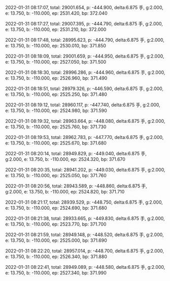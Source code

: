 2022-01-31 08:17:07, total: 29001.654, p: -444.900, delta:6.875 手, g:2.000, e: 13.750, b: -110.000, ep: 2531.420, bp: 372.040

2022-01-31 08:17:27, total: 29007.395, p: -444.790, delta:6.875 手, g:2.000, e: 13.750, b: -110.000, ep: 2531.210, bp: 372.000

2022-01-31 08:17:48, total: 28995.623, p: -444.790, delta:6.875 手, g:2.000, e: 13.750, b: -110.000, ep: 2530.010, bp: 371.850

2022-01-31 08:18:09, total: 29001.659, p: -444.950, delta:6.875 手, g:2.000, e: 13.750, b: -110.000, ep: 2527.050, bp: 371.500

2022-01-31 08:18:30, total: 28996.286, p: -444.960, delta:6.875 手, g:2.000, e: 13.750, b: -110.000, ep: 2526.960, bp: 371.490

2022-01-31 08:18:51, total: 28979.326, p: -446.590, delta:6.875 手, g:2.000, e: 13.750, b: -110.000, ep: 2525.250, bp: 371.480

2022-01-31 08:19:12, total: 28960.117, p: -447.740, delta:6.875 手, g:2.000, e: 13.750, b: -110.000, ep: 2524.980, bp: 371.590

2022-01-31 08:19:32, total: 28963.664, p: -448.080, delta:6.875 手, g:2.000, e: 13.750, b: -110.000, ep: 2525.760, bp: 371.730

2022-01-31 08:19:53, total: 28962.783, p: -447.770, delta:6.875 手, g:2.000, e: 13.750, b: -110.000, ep: 2525.670, bp: 371.680

2022-01-31 08:20:14, total: 28949.829, p: -449.040, delta:6.875 手, g:2.000, e: 13.750, b: -110.000, ep: 2524.320, bp: 371.670

2022-01-31 08:20:35, total: 28941.202, p: -449.030, delta:6.875 手, g:2.000, e: 13.750, b: -110.000, ep: 2525.050, bp: 371.760

2022-01-31 08:20:56, total: 28943.589, p: -448.860, delta:6.875 手, g:2.000, e: 13.750, b: -110.000, ep: 2524.820, bp: 371.710

2022-01-31 08:21:17, total: 28939.529, p: -448.750, delta:6.875 手, g:2.000, e: 13.750, b: -110.000, ep: 2524.690, bp: 371.680

2022-01-31 08:21:38, total: 28933.665, p: -449.830, delta:6.875 手, g:2.000, e: 13.750, b: -110.000, ep: 2523.770, bp: 371.700

2022-01-31 08:21:59, total: 28949.148, p: -448.520, delta:6.875 手, g:2.000, e: 13.750, b: -110.000, ep: 2525.000, bp: 371.690

2022-01-31 08:22:20, total: 28957.014, p: -448.700, delta:6.875 手, g:2.000, e: 13.750, b: -110.000, ep: 2526.340, bp: 371.880

2022-01-31 08:22:41, total: 28949.089, p: -448.580, delta:6.875 手, g:2.000, e: 13.750, b: -110.000, ep: 2527.340, bp: 371.990